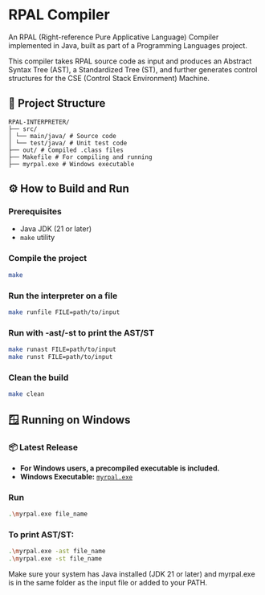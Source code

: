 # RPAL Compiler 

An RPAL (Right-reference Pure Applicative Language) Compiler implemented in Java, built as part of a Programming Languages project.

This compiler takes RPAL source code as input and produces an Abstract Syntax Tree (AST), a Standardized Tree (ST), and further generates control structures for the CSE (Control Stack Environment) Machine.

## 📁 Project Structure

```
RPAL-INTERPRETER/
├── src/
│ └── main/java/ # Source code
│ └── test/java/ # Unit test code
├── out/ # Compiled .class files
├── Makefile # For compiling and running
├── myrpal.exe # Windows executable
```

## ⚙️ How to Build and Run

### Prerequisites

- Java JDK (21 or later)
- `make` utility

### Compile the project

```bash
make
```

### Run the interpreter on a file
```bash
make runfile FILE=path/to/input
```

### Run with -ast/-st to print the AST/ST
```bash
make runast FILE=path/to/input
make runst FILE=path/to/input
```

### Clean the build
```bash
make clean
```


## 🪟 Running on Windows
### 📦 Latest Release
- **For Windows users, a precompiled executable is included.**
- **Windows Executable:** [`myrpal.exe`](./myrpal.exe)
  
### Run
```bash
.\myrpal.exe file_name
```

### To print AST/ST:
```bash
.\myrpal.exe -ast file_name
.\myrpal.exe -st file_name
```

Make sure your system has Java installed (JDK 21 or later) and myrpal.exe is in the same folder as the input file or added to your PATH.
